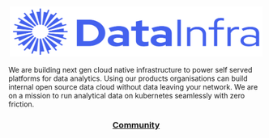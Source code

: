 <p align="center">
  <span">
    <a target="_blank"><img src="https://raw.githubusercontent.com/datainfrahq/.github/main/images/logo.svg" alt="DataInfra" width="500" height="100" /></a>
</p>

We are building next gen cloud native infrastructure to power self served platforms for data analytics. Using our products organisations can build internal open source data cloud without data leaving your network. We are on a mission to run analytical data on kubernetes seamlessly with zero friction.

<h3 align="center">
  <b><a href="https://launchpass.com/datainfra-workspace">Community</a></b>
</h3>
